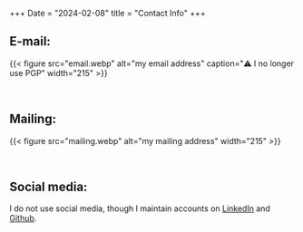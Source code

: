 +++
Date = "2024-02-08"
title = "Contact Info"
+++

## E-mail: 
{{< figure src="email.webp" alt="my email address" caption=":warning: I no longer use PGP" width="215" >}}

&nbsp;

## Mailing:
{{< figure src="mailing.webp" alt="my mailing address" width="215" >}}

&nbsp;

## Social media:
I do not use social media, though I maintain accounts on [LinkedIn](https://linkedin.com/in/ut3) and [Github](https://github.com/ut3).
